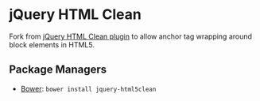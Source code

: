 jQuery HTML Clean
=================

Fork from [jQuery HTML Clean plugin](https://code.google.com/p/jquery-clean/) to allow anchor tag wrapping around block elements in HTML5.

Package Managers
----------------

* [Bower](http://bower.io/): `bower install jquery-html5clean`
